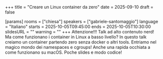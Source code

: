 +++
title = "Creare un Linux container da zero"
date = 2025-09-10
draft = false

[params]
rooms = ["chiesa"]
speakers = ["gabriele-santomaggio"]
language = "Italiano"
starts = 2025-10-05T09:45:00
ends = 2025-10-05T10:30:00
slidesURL = ""
warning = ""
+++
Attenzione!!! Talk ad alto contenuto nerd!
Ma come funzionano i container in Linux a basso livello?
In questo talk creiamo un container partendo zero senza docker o altri tools.
Entriamo nel magico mondo dei namespaces e cgroups!
Anche una rapida occhiata a come funzionano su macOS.
Poche slides e modo codice!
